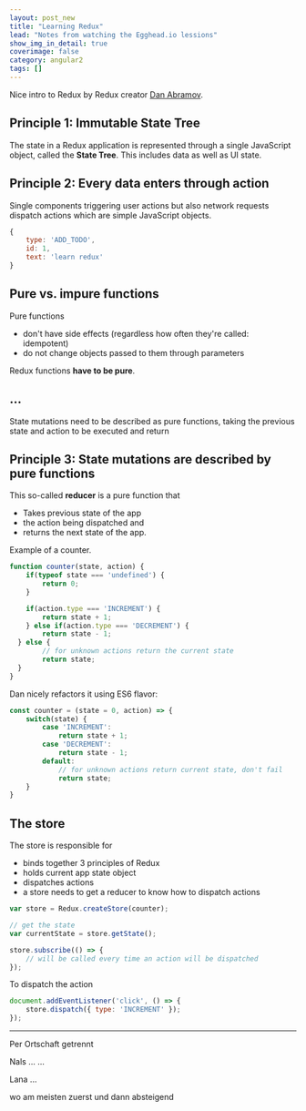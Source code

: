 ```yaml
---
layout: post_new
title: "Learning Redux"
lead: "Notes from watching the Egghead.io lessions"
show_img_in_detail: true
coverimage: false
category: angular2
tags: []
---
```


Nice intro to Redux by Redux creator [Dan Abramov](https://twitter.com/dan_abramov).

## Principle 1: Immutable State Tree

The state in a Redux application is represented through a single JavaScript object, called the **State Tree**. This includes data as well as UI state.

## Principle 2: Every data enters through action

Single components triggering user actions but also network requests dispatch actions which are simple JavaScript objects.

```javascript
{
	type: 'ADD_TODO',
	id: 1,
	text: 'learn redux'
}
```

## Pure vs. impure functions

Pure functions

- don't have side effects (regardless how often they're called: idempotent)
- do not change objects passed to them through parameters

Redux functions **have to be pure**.

## ...

State mutations need to be described as pure functions, taking the previous state and action to be executed and return

## Principle 3: State mutations are described by pure functions

This so-called **reducer** is a pure function that

- Takes previous state of the app
- the action being dispatched and 
- returns the next state of the app.

Example of a counter.

```javascript
function counter(state, action) {
	if(typeof state === 'undefined') {
		return 0;
	}

	if(action.type === 'INCREMENT') {
		return state + 1;
	} else if(action.type === 'DECREMENT') {
		return state - 1;
  } else {
		// for unknown actions return the current state
		return state;
  }
}
```

Dan nicely refactors it using ES6 flavor:

```javascript
const counter = (state = 0, action) => {
	switch(state) {
		case 'INCREMENT':
			return state + 1;
		case 'DECREMENT':
			return state - 1;
		default:
			// for unknown actions return current state, don't fail
			return state;
	}
}
```

## The store

The store is responsible for

- binds together 3 principles of Redux
- holds current app state object
- dispatches actions
- a store needs to get a reducer to know how to dispatch actions

```javascript
var store = Redux.createStore(counter);

// get the state
var currentState = store.getState();
```

```javascript
store.subscribe(() => {
	// will be called every time an action will be dispatched
});
```

To dispatch the action

```javascript
document.addEventListener('click', () => {
	store.dispatch({ type: 'INCREMENT' });
});
```

---

Per Ortschaft getrennt

Nals
...
...

Lana
...

wo am meisten zuerst und dann absteigend

